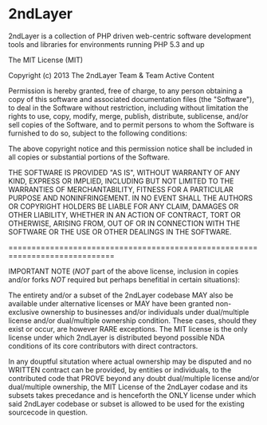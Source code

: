 2ndLayer
========

2ndLayer is a collection of PHP driven web-centric software development tools
and libraries for environments running PHP 5.3 and up

The MIT License (MIT)

Copyright (c) 2013 The 2ndLayer Team & Team Active Content

Permission is hereby granted, free of charge, to any person obtaining a copy
of this software and associated documentation files (the "Software"), to deal
in the Software without restriction, including without limitation the rights
to use, copy, modify, merge, publish, distribute, sublicense, and/or sell
copies of the Software, and to permit persons to whom the Software is
furnished to do so, subject to the following conditions:

The above copyright notice and this permission notice shall be included in
all copies or substantial portions of the Software.

THE SOFTWARE IS PROVIDED "AS IS", WITHOUT WARRANTY OF ANY KIND, EXPRESS OR
IMPLIED, INCLUDING BUT NOT LIMITED TO THE WARRANTIES OF MERCHANTABILITY,
FITNESS FOR A PARTICULAR PURPOSE AND NONINFRINGEMENT. IN NO EVENT SHALL THE
AUTHORS OR COPYRIGHT HOLDERS BE LIABLE FOR ANY CLAIM, DAMAGES OR OTHER
LIABILITY, WHETHER IN AN ACTION OF CONTRACT, TORT OR OTHERWISE, ARISING FROM,
OUT OF OR IN CONNECTION WITH THE SOFTWARE OR THE USE OR OTHER DEALINGS IN
THE SOFTWARE.

=============================================================================

IMPORTANT NOTE (*NOT* part of the above license, inclusion in copies and/or
forks *NOT* required but perhaps benefitial in certain situations):

The entirety and/or a subset of the 2ndLayer codebase MAY also be available
under alternative licenses or MAY have been granted non-exclusive ownership
to businesses and/or individuals under dual/multiple license and/or
dual/multiple ownership condition. These cases, should they exist or occur,
are however RARE exceptions. The MIT license is the only license under which
2ndLayer is distributed beyond possible NDA conditions of its core contributors
with direct contractors.

In any douptful situtation where actual ownership may be disputed and no
WRITTEN contract can be provided, by entities or individuals, to the contributed
code that PROVE beyond any doubt dual/multiple license and/or dual/multiple
ownership, the MIT License of the 2ndLayer codase and its subsets takes precedance
and is henceforth the ONLY license under which said 2ndLayer codebase or subset is
allowed to be used for the existing sourcecode in question.
